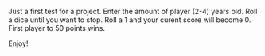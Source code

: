 Just a first test for a project.
Enter the amount of player (2-4) years old.
Roll a dice until you want to stop. Roll a 1 and your curent score will become 0.
First player to 50 points wins.

Enjoy!
